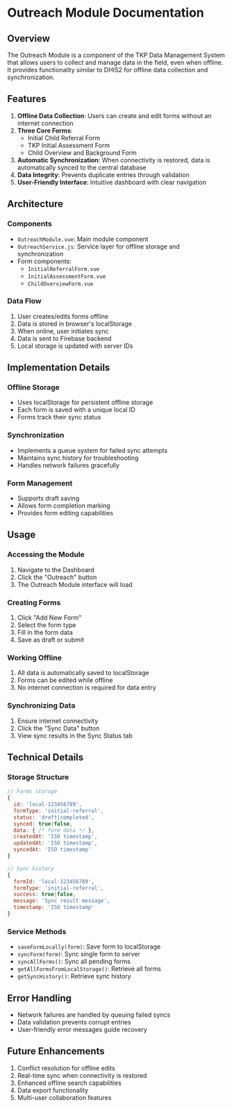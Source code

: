 # Outreach Module Documentation

## Overview

The Outreach Module is a component of the TKP Data Management System that allows users to collect and manage data in the field, even when offline. It provides functionality similar to DHIS2 for offline data collection and synchronization.

## Features

1. **Offline Data Collection**: Users can create and edit forms without an internet connection
2. **Three Core Forms**:
   - Initial Child Referral Form
   - TKP Initial Assessment Form
   - Child Overview and Background Form
3. **Automatic Synchronization**: When connectivity is restored, data is automatically synced to the central database
4. **Data Integrity**: Prevents duplicate entries through validation
5. **User-Friendly Interface**: Intuitive dashboard with clear navigation

## Architecture

### Components

- `OutreachModule.vue`: Main module component
- `OutreachService.js`: Service layer for offline storage and synchronization
- Form components:
  - `InitialReferralForm.vue`
  - `InitialAssessmentForm.vue`
  - `ChildOverviewForm.vue`

### Data Flow

1. User creates/edits forms offline
2. Data is stored in browser's localStorage
3. When online, user initiates sync
4. Data is sent to Firebase backend
5. Local storage is updated with server IDs

## Implementation Details

### Offline Storage

- Uses localStorage for persistent offline storage
- Each form is saved with a unique local ID
- Forms track their sync status

### Synchronization

- Implements a queue system for failed sync attempts
- Maintains sync history for troubleshooting
- Handles network failures gracefully

### Form Management

- Supports draft saving
- Allows form completion marking
- Provides form editing capabilities

## Usage

### Accessing the Module

1. Navigate to the Dashboard
2. Click the "Outreach" button
3. The Outreach Module interface will load

### Creating Forms

1. Click "Add New Form"
2. Select the form type
3. Fill in the form data
4. Save as draft or submit

### Working Offline

1. All data is automatically saved to localStorage
2. Forms can be edited while offline
3. No internet connection is required for data entry

### Synchronizing Data

1. Ensure internet connectivity
2. Click the "Sync Data" button
3. View sync results in the Sync Status tab

## Technical Details

### Storage Structure

```javascript
// Forms storage
{
  id: 'local-123456789',
  formType: 'initial-referral',
  status: 'draft|completed',
  synced: true|false,
  data: { /* form data */ },
  createdAt: 'ISO timestamp',
  updatedAt: 'ISO timestamp',
  syncedAt: 'ISO timestamp'
}

// Sync history
{
  formId: 'local-123456789',
  formType: 'initial-referral',
  success: true|false,
  message: 'Sync result message',
  timestamp: 'ISO timestamp'
}
```

### Service Methods

- `saveFormLocally(form)`: Save form to localStorage
- `syncForm(form)`: Sync single form to server
- `syncAllForms()`: Sync all pending forms
- `getAllFormsFromLocalStorage()`: Retrieve all forms
- `getSyncHistory()`: Retrieve sync history

## Error Handling

- Network failures are handled by queuing failed syncs
- Data validation prevents corrupt entries
- User-friendly error messages guide recovery

## Future Enhancements

1. Conflict resolution for offline edits
2. Real-time sync when connectivity is restored
3. Enhanced offline search capabilities
4. Data export functionality
5. Multi-user collaboration features
